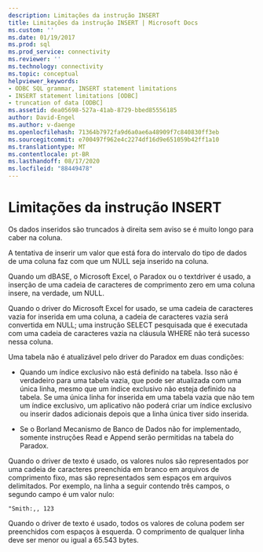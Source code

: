 ```yaml
---
description: Limitações da instrução INSERT
title: Limitações da instrução INSERT | Microsoft Docs
ms.custom: ''
ms.date: 01/19/2017
ms.prod: sql
ms.prod_service: connectivity
ms.reviewer: ''
ms.technology: connectivity
ms.topic: conceptual
helpviewer_keywords:
- ODBC SQL grammar, INSERT statement limitations
- INSERT statement limitations [ODBC]
- truncation of data [ODBC]
ms.assetid: dea05698-527a-41ab-8729-bbed85556185
author: David-Engel
ms.author: v-daenge
ms.openlocfilehash: 71364b7972fa9d6a0ae6a48909f7c840830ff3eb
ms.sourcegitcommit: e700497f962e4c2274df16d9e651059b42ff1a10
ms.translationtype: MT
ms.contentlocale: pt-BR
ms.lasthandoff: 08/17/2020
ms.locfileid: "88449478"
---
```

# <a name="insert-statement-limitations"></a>Limitações da instrução INSERT
Os dados inseridos são truncados à direita sem aviso se é muito longo para caber na coluna.  
  
 A tentativa de inserir um valor que está fora do intervalo do tipo de dados de uma coluna faz com que um NULL seja inserido na coluna.  
  
 Quando um dBASE, o Microsoft Excel, o Paradox ou o textdriver é usado, a inserção de uma cadeia de caracteres de comprimento zero em uma coluna insere, na verdade, um NULL.  
  
 Quando o driver do Microsoft Excel for usado, se uma cadeia de caracteres vazia for inserida em uma coluna, a cadeia de caracteres vazia será convertida em NULL; uma instrução SELECT pesquisada que é executada com uma cadeia de caracteres vazia na cláusula WHERE não terá sucesso nessa coluna.  
  
 Uma tabela não é atualizável pelo driver do Paradox em duas condições:  
  
-   Quando um índice exclusivo não está definido na tabela. Isso não é verdadeiro para uma tabela vazia, que pode ser atualizada com uma única linha, mesmo que um índice exclusivo não esteja definido na tabela. Se uma única linha for inserida em uma tabela vazia que não tem um índice exclusivo, um aplicativo não poderá criar um índice exclusivo ou inserir dados adicionais depois que a linha única tiver sido inserida.  
  
-   Se o Borland Mecanismo de Banco de Dados não for implementado, somente instruções Read e Append serão permitidas na tabela do Paradox.  
  
 Quando o driver de texto é usado, os valores nulos são representados por uma cadeia de caracteres preenchida em branco em arquivos de comprimento fixo, mas são representados sem espaços em arquivos delimitados. Por exemplo, na linha a seguir contendo três campos, o segundo campo é um valor nulo:  
  
```  
"Smith:,, 123  
```  
  
 Quando o driver de texto é usado, todos os valores de coluna podem ser preenchidos com espaços à esquerda. O comprimento de qualquer linha deve ser menor ou igual a 65.543 bytes.
